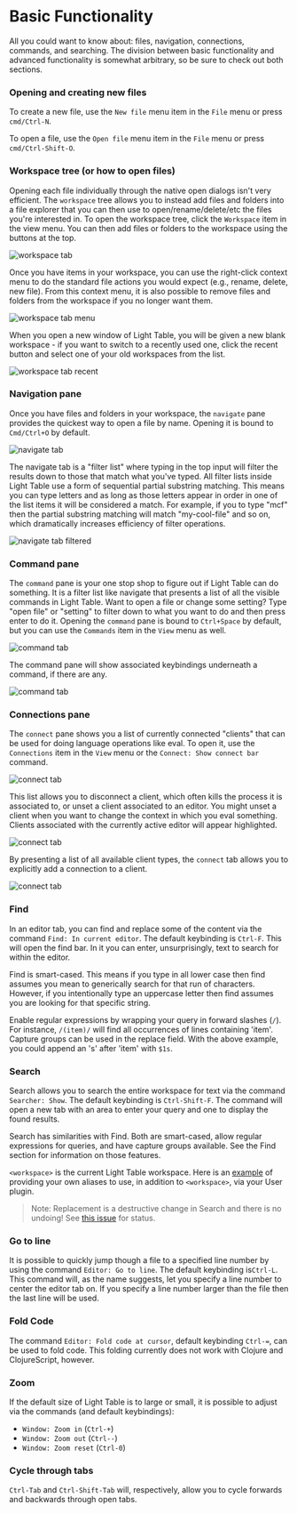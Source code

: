 # Basic Functionality

All you could want to know about: files, navigation, connections, commands, and searching. The division between basic functionality and advanced functionality is somewhat arbitrary, so be sure to check out both sections.

### Opening and creating new files

To create a new file, use the `New file` menu item in the `File` menu or press `cmd/Ctrl-N`.

To open a file, use the `Open file` menu item in the `File` menu or press `cmd/Ctrl-Shift-O`.

### Workspace tree \(or how to open files\)

Opening each file individually through the native open dialogs isn't very efficient. The `workspace` tree allows you to instead add files and folders into a file explorer that you can then use to open/rename/delete/etc the files you're interested in. To open the workspace tree, click the `Workspace` item in the view menu. You can then add files or folders to the workspace using the buttons at the top.

![workspace tab](/images/start/wsadd.png)

Once you have items in your workspace, you can use the right-click context menu to do the standard file actions you would expect \(e.g., rename, delete, new file\). From this context menu, it is also possible to remove files and folders from the workspace if you no longer want them.

![workspace tab menu](/images/start/wsmenu.png)

When you open a new window of Light Table, you will be given a new blank workspace - if you want to switch to a recently used one, click the recent button and select one of your old workspaces from the list.

![workspace tab recent](/images/start/wsrecent.png)

### Navigation pane

Once you have files and folders in your workspace, the `navigate` pane provides the quickest way to open a file by name. Opening it is bound to `Cmd/Ctrl+O` by default.

![navigate tab](/images/start/navi.png)

The navigate tab is a "filter list" where typing in the top input will filter the results down to those that match what you've typed. All filter lists inside Light Table use a form of sequential partial substring matching. This means you can type letters and as long as those letters appear in order in one of the list items it will be considered a match. For example, if you to type "mcf" then the partial substring matching will match "my-cool-file" and so on, which dramatically increases efficiency of filter operations.

![navigate tab filtered](/images/start/navi2.png)

### Command pane

The `command` pane is your one stop shop to figure out if Light Table can do something. It is a filter list like navigate that presents a list of all the visible commands in Light Table. Want to open a file or change some setting? Type "open file" or "setting" to filter down to what you want to do and then press enter to do it. Opening the `command` pane is bound to `Ctrl+Space` by default, but you can use the `Commands` item in the `View` menu as well.

![command tab](/images/start/cmd.png)

The command pane will show associated keybindings underneath a command, if there are any.

![command tab](/images/start/cmdopts.png)

### Connections pane

The `connect` pane shows you a list of currently connected "clients" that can be used for doing language operations like eval. To open it, use the `Connections` item in the `View` menu or the `Connect: Show connect bar` command.

![connect tab](/images/start/con.png)

This list allows you to disconnect a client, which often kills the process it is associated to, or unset a client associated to an editor. You might unset a client when you want to change the context in which you eval something. Clients associated with the currently active editor will appear highlighted.

![connect tab](/images/start/consel.png)

By presenting a list of all available client types, the `connect` tab allows you to explicitly add a connection to a client.

![connect tab](/images/start/conadd.png)

### Find

In an editor tab, you can find and replace some of the content via the command `Find: In current editor`. The default keybinding is `Ctrl-F`. This will open the find bar. In it you can enter, unsurprisingly, text to search for within the editor.

Find is smart-cased. This means if you type in all lower case then find assumes you mean to generically search for that run of characters. However, if you intentionally type an uppercase letter then find assumes you are looking for that specific string.

Enable regular expressions by wrapping your query in forward slashes \(`/`\). For instance, `/(item)/` will find all occurrences of lines containing 'item'. Capture groups can be used in the replace field. With the above example, you could append an 's' after 'item' with `$1s`.

### Search

Search allows you to search the entire workspace for text via the command `Searcher: Show`. The default keybinding is `Ctrl-Shift-F`. The command will open a new tab with an area to enter your query and one to display the found results.

Search has similarities with Find. Both are smart-cased, allow regular expressions for queries, and have capture groups available. See the Find section for information on those features.

`<workspace>` is the current Light Table workspace. Here is an [example](https://github.com/cldwalker/ltfiles/blob/d2459f26df08c10f4e74352e54dbf4919db5b7b0/src/lt/plugins/ltfiles/search.cljs#L12-L22) of providing your own aliases to use, in addition to `<workspace>`, via your User plugin.

> Note: Replacement is a destructive change in Search and there is no undoing! See [this issue](https://github.com/LightTable/LightTable/issues/1547) for status.

### Go to line

It is possible to quickly jump though a file to a specified line number by using the command `Editor: Go to line`. The default keybinding is`Ctrl-L`. This command will, as the name suggests, let you specify a line number to center the editor tab on. If you specify a line number larger than the file then the last line will be used.

### Fold Code

The command `Editor: Fold code at cursor`, default keybinding `Ctrl-=`, can be used to fold code. This folding currently does not work with Clojure and ClojureScript, however.

### Zoom

If the default size of Light Table is to large or small, it is possible to adjust via the commands \(and default keybindings\):

* `Window: Zoom in` \(`Ctrl-+`\)
* `Window: Zoom out` \(`Ctrl--`\)
* `Window: Zoom reset` \(`Ctrl-0`\)

### Cycle through tabs

`Ctrl-Tab` and `Ctrl-Shift-Tab` will, respectively, allow you to cycle forwards and backwards through open tabs.




